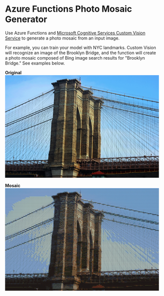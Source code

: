 # Azure Functions Photo Mosaic Generator

Use Azure Functions and [Microsoft Cognitive Services Custom Vision Service](https://azure.microsoft.com/en-us/services/cognitive-services/custom-vision-service/) to generate a photo mosaic from an input image.

For example, you can train your model with NYC landmarks. Custom Vision will recognize an image of the Brooklyn Bridge, and the function will create a photo mosaic composed of Bing image search results for "Brooklyn Bridge." See examples below.

**Original**
![Brooklyn Bridge original](brooklyn-bridge-smaller.jpg)

**Mosaic**
![Brooklyn Bridge mosaic](brooklyn-bridge-mosaic.jpg)